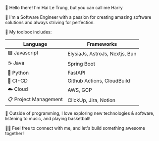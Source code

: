 👋 Hello there! I'm Hai Le Trung, but you can call me Harry

🚀 I'm a Software Engineer with a passion for creating amazing software solutions and always striving for perfection.

🔧 My toolbox includes:

|Language| Frameworks|
|---|---|
|🟩 Javascript|ElysiaJs, AstroJs, Nextjs, Bun|
|☕ Java|Spring Boot|
|🐍 Python|FastAPI|
|🔄 CI-CD|Github Actions, CloudBuild|
|☁️ Cloud|AWS, GCP|
|📋 Project Management|ClickUp, Jira, Notion|

🏀 Outside of programming, I love exploring new technologies & software, listening to music, and playing basketball!

👨‍💻 Feel free to connect with me, and let's build something awesome together!

<!---
hailetrung/hailetrung is a ✨ special ✨ repository because its `README.md` (this file) appears on your GitHub profile.
You can click the Preview link to take a look at your changes.
--->
